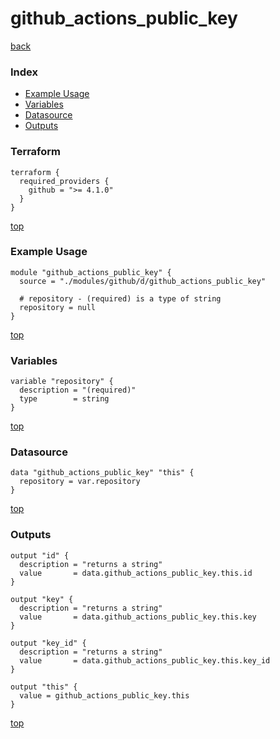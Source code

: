 # github_actions_public_key

[back](../github.md)

### Index

- [Example Usage](#example-usage)
- [Variables](#variables)
- [Datasource](#datasource)
- [Outputs](#outputs)

### Terraform

```hcl
terraform {
  required_providers {
    github = ">= 4.1.0"
  }
}
```

[top](#index)

### Example Usage

```hcl
module "github_actions_public_key" {
  source = "./modules/github/d/github_actions_public_key"

  # repository - (required) is a type of string
  repository = null
}
```

[top](#index)

### Variables

```hcl
variable "repository" {
  description = "(required)"
  type        = string
}
```

[top](#index)

### Datasource

```hcl
data "github_actions_public_key" "this" {
  repository = var.repository
}
```

[top](#index)

### Outputs

```hcl
output "id" {
  description = "returns a string"
  value       = data.github_actions_public_key.this.id
}

output "key" {
  description = "returns a string"
  value       = data.github_actions_public_key.this.key
}

output "key_id" {
  description = "returns a string"
  value       = data.github_actions_public_key.this.key_id
}

output "this" {
  value = github_actions_public_key.this
}
```

[top](#index)
